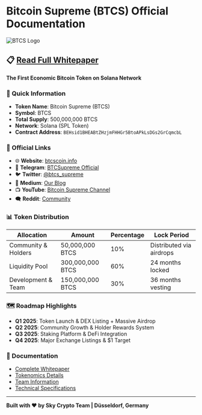# Bitcoin Supreme (BTCS) Official Documentation

![BTCS Logo](https://cdn.imgurl.ir/uploads/q091610_BTCS-512x512-_72DPI.png)

## 📋 [Read Full Whitepaper](./WHITEPAPER.md)

**The First Economic Bitcoin Token on Solana Network**

### 🚀 Quick Information
- **Token Name**: Bitcoin Supreme (BTCS)
- **Symbol**: BTCS
- **Total Supply**: 500,000,000 BTCS
- **Network**: Solana (SPL Token)
- **Contract Address**: `BEHsid1BHEABtZHzjmFHHGr5BtoAPkLsDGs2GrCqmcbL`

### 🔗 Official Links
- 🌐 **Website**: [btcscoin.info](https://btcscoin.info)
- 💬 **Telegram**: [BTCSupreme Official](https://t.me/BTCSupreme_official)
- 🐦 **Twitter**: [@btcs_supreme](https://x.com/btcs_supreme)
- 📰 **Medium**: [Our Blog](https://medium.com/@marketing_16950)
- 📺 **YouTube**: [Bitcoin Supreme Channel](https://youtube.com/channel/btcsupreme)
- 🗨️ **Reddit**: [Community](https://www.reddit.com/user/SimilarEar4370/)

### 📊 Token Distribution
| Allocation | Amount | Percentage | Lock Period |
|------------|--------|------------|-------------|
| Community & Holders | 50,000,000 BTCS | 10% | Distributed via airdrops |
| Liquidity Pool | 300,000,000 BTCS | 60% | 24 months locked |
| Development & Team | 150,000,000 BTCS | 30% | 36 months vesting |

### 🗺️ Roadmap Highlights
- **Q1 2025**: Token Launch & DEX Listing + Massive Airdrop
- **Q2 2025**: Community Growth & Holder Rewards System  
- **Q3 2025**: Staking Platform & DeFi Integration
- **Q4 2025**: Major Exchange Listings & $1 Target

### 📄 Documentation
- [Complete Whitepaper](./WHITEPAPER.md)
- [Tokenomics Details](./WHITEPAPER.md#tokenomics)
- [Team Information](./WHITEPAPER.md#team--advisory-board)
- [Technical Specifications](./WHITEPAPER.md#technical-specifications)

---

**Built with ❤️ by Sky Crypto Team | Düsseldorf, Germany**
